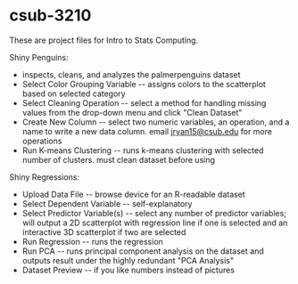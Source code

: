 # csub-3210
These are project files for Intro to Stats Computing.

Shiny Penguins:
- inspects, cleans, and analyzes the palmerpenguins dataset
- Select Color Grouping Variable -- assigns colors to the scatterplot based on selected category
- Select Cleaning Operation -- select a method for handling missing values from the drop-down menu and click "Clean Dataset"
- Create New Column -- select two numeric variables, an operation, and a name to write a new data column. email jryan15@csub.edu for more operations
- Run K-means Clustering -- runs k-means clustering with selected number of clusters. must clean dataset before using

Shiny Regressions:
- Upload Data File -- browse device for an R-readable dataset
- Select Dependent Variable -- self-explanatory
- Select Predictor Variable(s) -- select any number of predictor variables; will output a 2D scatterplot with regression line if one is selected and an interactive 3D scatterplot if two are selected
- Run Regression -- runs the regression
- Run PCA -- runs principal component analysis on the dataset and outputs result under the highly redundant "PCA Analysis"
- Dataset Preview -- if you like numbers instead of pictures
